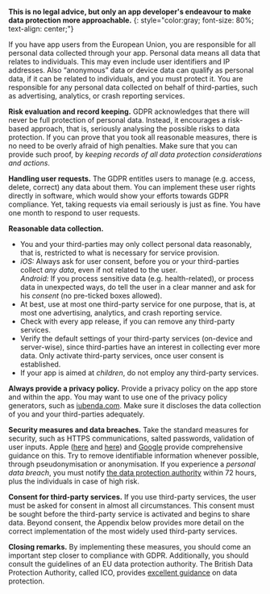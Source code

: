 **This is no legal advice, but only an app developer's endeavour to make data protection more approachable.**
{: style="color:gray; font-size: 80%; text-align: center;"}

If you have app users from the European Union, you are responsible for
all personal data collected through your app. Personal data means all
data that relates to individuals. This may even include user identifiers
and IP addresses. Also “anonymous” data or device data can qualify as
personal data, if it can be related to individuals, and you must protect
it. You are responsible for any personal data collected on behalf of
third-parties, such as advertising, analytics, or crash reporting
services.

**Risk evaluation and record keeping.**
GDPR acknowledges that there
will never be full protection of personal data. Instead, it encourages a
risk-based approach, that is, seriously analysing the possible risks to
data protection. If you can prove that you took all reasonable measures,
there is no need to be overly afraid of high penalties. Make sure that
you can provide such proof, by *keeping records of all data protection
considerations and actions*.

**Handling user requests.**
The GDPR entitles users to manage (e.g.
access, delete, correct) any data about them. You can implement these
user rights directly in software, which would show your efforts towards
GDPR compliance. Yet, taking requests via email seriously is just as
fine. You have one month to respond to user requests.

**Reasonable data collection.**
-   You and your third-parties may only collect personal data
    reasonably, that is, restricted to what is necessary for service
    provision.
-   *iOS:* Always ask for user consent, before you or your third-parties
    collect *any data*, even if not related to the user.<br>
    *Android:* If you process sensitive data (e.g. health-related), or
    process data in unexpected ways, do tell the user in a clear manner
    and ask for his *consent* (no pre-ticked boxes allowed).
-   At best, use at most one third-party service for one purpose, that
    is, at most one advertising, analytics, and crash reporting service.
-   Check with every app release, if you can remove any third-party
    services.
-   Verify the default settings of your third-party services (on-device
    and server-wise), since third-parties have an interest in collecting
    ever more data. Only activate third-party services, once user
    consent is established.
-   If your app is aimed at *children*, do not employ any third-party
    services.

**Always provide a privacy policy.** Provide a privacy policy on the app
store and within the app. You may want to use one of the privacy policy
generators, such as [iubenda.com](iubenda.com). Make sure it discloses
the data collection of you and your third-parties adequately.

**Security measures and data breaches.** Take the standard measures for
security, such as HTTPS communications, salted passwords, validation of
user inputs. Apple ([here](https://developer.apple.com/documentation/security) and [here](https://developer.apple.com/library/archive/documentation/Security/Conceptual/SecureCodingGuide)) and [Google](https://developer.android.com/training/articles/security-tips) provide comprehensive guidance
on this. Try to remove identifiable information whenever possible,
through pseudonymisation or anonymisation. If you experience a *personal
data breach*, you must notify [the data protection authority](https://edpb.europa.eu/about-edpb/board/members)
within 72 hours, plus the individuals in case of high risk.

**Consent for third-party services.** If you use third-party services,
the user must be asked for consent in almost all circumstances. This
consent must be sought before the third-party service is activated and
begins to share data. Beyond consent,
the Appendix below provides more detail on
the correct implementation of the most widely used third-party services.

**Closing remarks.** By implementing these measures, you should come an
important step closer to compliance with GDPR. Additionally, you should
consult the guidelines of an EU data protection authority. The British
Data Protection Authority, called ICO, provides [excellent guidance](https://ico.org.uk/for-organisations/)
on data protection.

